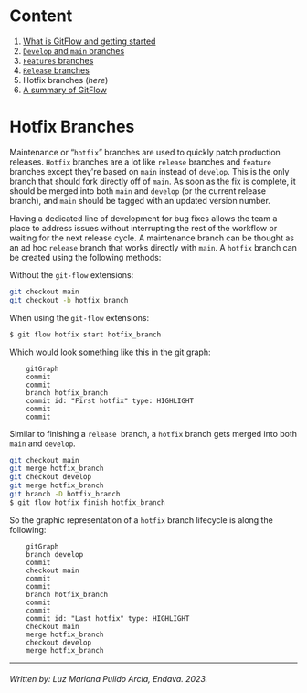 # **Content**

1. [What is GitFlow and getting started](./Intro%20to%20Git%20Flow.md)
2. [`Develop` and `main` branches](./)
3. [`Features` branches](./)
4. [`Release` branches](./) 
5. Hotfix branches (_here_)
6. [A summary of GitFlow](./A%20Summary%20of%20Git%20Flow.md) 


# **Hotfix Branches**

Maintenance or “`hotfix`” branches are used to quickly patch production releases. `Hotfix` branches are a lot like `release` branches and `feature` branches except they're based on `main` instead of `develop`. This is the only branch that should fork directly off of `main`. As soon as the fix is complete, it should be merged into both `main` and `develop` (or the current release branch), and `main` should be tagged with an updated version number.

Having a dedicated line of development for bug fixes allows the team a place to address issues without interrupting the rest of the workflow or waiting for the next release cycle. A maintenance branch can be 
thought as an ad hoc `release` branch that works directly with `main`. A `hotfix` branch can be created using the following methods:

Without the `git-flow` extensions:
```bash
git checkout main
git checkout -b hotfix_branch
```
When using the `git-flow` extensions: 
```bash
$ git flow hotfix start hotfix_branch
```
Which would look something like this in the git graph:
```mermaid
    gitGraph
    commit
    commit
    branch hotfix_branch
    commit id: "First hotfix" type: HIGHLIGHT
    commit
    commit
```

Similar to finishing a `release `branch, a `hotfix` branch gets merged into both `main` and `develop`.
```bash
git checkout main
git merge hotfix_branch
git checkout develop
git merge hotfix_branch
git branch -D hotfix_branch
$ git flow hotfix finish hotfix_branch
```
So the graphic representation of a `hotfix` branch lifecycle is along the following:  

```mermaid
    gitGraph
    branch develop
    commit
    checkout main
    commit
    commit
    branch hotfix_branch
    commit
    commit
    commit id: "Last hotfix" type: HIGHLIGHT
    checkout main
    merge hotfix_branch
    checkout develop
    merge hotfix_branch
```

----
###### Written by: Luz Mariana Pulido Arcia, Endava. 2023.
